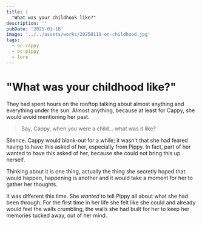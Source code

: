 ```yaml
---
title: |
  "What was your childhook like?"
description: ''
pubDate: '2025-01-18'
image: '../../assets/works/20250118-on-childhood.jpg'
tags:
  - oc:cappy
  - oc:pippy
  - lore
---
```


# "What was your childhood like?"

They had spent hours on the rooftop talking about almost anything and everything under the sun. Almost anything, because at least for Cappy, she would avoid mentioning her past.

> Say, Cappy, when you were a child... what was it like?

Silence. Cappy would blank-out for a while; it wasn't that she had feared having to have this asked of her, especially from Pippy. In fact, part of her wanted to have this asked of her, because she could not bring this up herself.

Thinking about it is one thing, actually the thing she secretly hoped that would happen, happening is another and it would take a moment for her to gather her thoughts.

It was different this time. She _wanted_ to tell Pippy all about what she had been through. For the first time in her life she felt like she could and already would feel the walls crumbling, the walls she had built for her to keep her memories tucked away, out of her mind.
